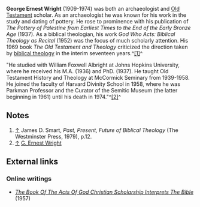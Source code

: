 **George Ernest Wright** (1909-1974) was both an archaeologist and
[Old Testament](Old_Testament "Old Testament") scholar. As an
archaeologist he was known for his work in the study and dating of
pottery. He rose to prominence with his publication of
*The Pottery of Palestine from Earliest Times to the End of the Early Bronze Age*
(1937). As a biblical theologian, his work
*God Who Acts: Biblical Theology as Recital* (1952) was the focus
of much scholarly attention. His 1969 book
*The Old Testament and Theology* criticized the direction taken by
[biblical theology](Biblical_theology "Biblical theology") in the
interim seventeen years.^[[1]](#note-0)^

"He studied with William Foxwell Albright at Johns Hopkins
University, where he received his M.A. (1936) and PhD. (1937). He
taught Old Testament History and Theology at McCormick Seminary
from 1939-1958. He joined the faculty of Harvard Divinity School in
1958, where he was Parkman Professor and the Curator of the Semitic
Museum (the latter beginning in 1961) until his death in
1974."^[[2]](#note-1)^

## Notes

1.  [↑](#ref-0) James D. Smart,
    *Past, Present, Future of Biblical Theology* (The Westminster
    Press, 1979), p.12.
2.  [↑](#ref-1)
    [G. Ernest Wright](http://en.wikipedia.org/wiki/G._Ernest_Wright "w:G. Ernest Wright")

## External links

### Online writings

-   [*The Book Of The Acts Of God Christian Scholarship Interprets The Bible*](http://www.archive.org/details/bookoftheactsofg012808mbp)
    (1957)



